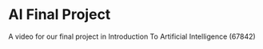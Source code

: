 # AI Final Project
 A video for our final project in Introduction To Artificial Intelligence (67842)
